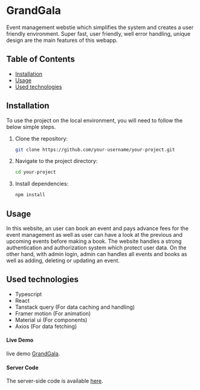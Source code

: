 # GrandGala

Event management webstie which simplifies the system and creates a user friendly environment. Super fast, user friendly, well error handling, unique design are the main features of this webapp. 

## Table of Contents

- [Installation](#installation)
- [Usage](#usage)
- [Used technologies](#used-technologies)

## Installation
To use the project on the local environment, you will need to follow the below simple steps. 

1. Clone the repository:

    ```bash
    git clone https://github.com/your-username/your-project.git
    ```

2. Navigate to the project directory:

    ```bash
    cd your-project
    ```

3. Install dependencies:

    ```bash
    npm install
    ```

## Usage

In this website, an user can book an event and pays advance fees for the event management as well as user can have a look at the previous and upcoming events before making a book. The website handles a strong authentication and authorization system which protect user data. On the other hand, with admin login, admin can handles all events and books as well as adding, deleting or updating an event. 

## Used technologies
* Typescript
 * React 
 * Tanstack query (For data caching and handling)
 * Framer motion (For animation)
 * Material ui (For components)
 * Axios (For data fetching)

#### Live Demo

 live demo [GrandGala](https://your-live-demo-link.com).

#### Server Code

The server-side code is available [here](https://github.com/your-username/your-project-server).

